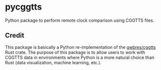 # pycggtts

Python package to perform remote clock comparison using CGGTTS files.

## Credit

This package is basically a Python re-implementation of the
[gwbres/cggtts](https://github.com/gwbres/cggtts) Rust crate. The purpose of this
package is to allow users to work with CGGTTS data in environments where Python is a
more natural choice than Rust (data visualization, machine learning, etc.).
